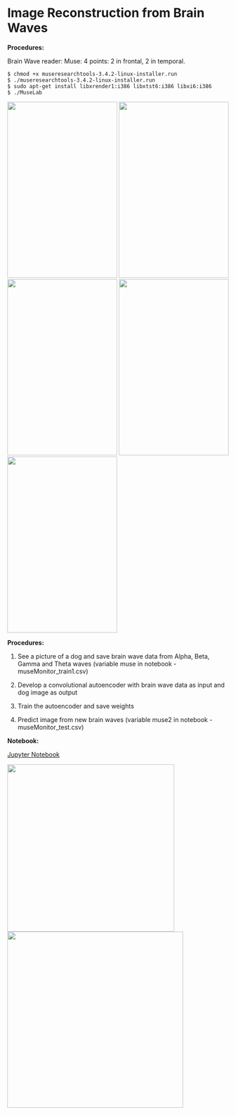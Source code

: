 # Image Reconstruction from Brain Waves  

<b>Procedures:</b>  

Brain Wave reader: Muse: 4 points: 2 in frontal, 2 in temporal.

```
$ chmod +x museresearchtools-3.4.2-linux-installer.run
$ ./museresearchtools-3.4.2-linux-installer.run
$ sudo apt-get install libxrender1:i386 libxtst6:i386 libxi6:i386
$ ./MuseLab
```

<img src=https://github.com/RubensZimbres/Repo-2019/blob/master/Mind-Controlled-Apparatus/Pics/Muse_Monitor/Screenshot_20190610-164617_Muse%20Monitor.jpg width="250" height="400"> <img src=https://github.com/RubensZimbres/Repo-2019/blob/master/Mind-Controlled-Apparatus/Pics/Muse_Monitor/Screenshot_20190610-164542_Muse%20Monitor.jpg width="250" height="400"> <img src=https://github.com/RubensZimbres/Repo-2019/blob/master/Mind-Controlled-Apparatus/Pics/Muse_Monitor/Screenshot_20190610-164515_Muse%20Monitor.jpg width="250" height="400"> <img src=https://github.com/RubensZimbres/Repo-2019/blob/master/Mind-Controlled-Apparatus/Pics/Muse_Monitor/Screenshot_20190610-164341_Muse%20Monitor.jpg width="250" height="400"> <img src=https://github.com/RubensZimbres/Repo-2019/blob/master/Mind-Controlled-Apparatus/Pics/Muse_Monitor/Screenshot_20190610-161054_Muse%20Monitor.jpg width="250" height="400">   

<b>Procedures:</b>  

1. See a picture of a dog and save brain wave data from Alpha, Beta, Gamma and Theta waves (variable muse in notebook - museMonitor_train1.csv)  

2. Develop a convolutional autoencoder with brain wave data as input and dog image as output  

3. Train the autoencoder and save weights  

4. Predict image from new brain waves (variable muse2 in notebook - museMonitor_test.csv)    

<b>Notebook:</b>  

<a href="https://github.com/RubensZimbres/Repo-2019/blob/master/Mind-Controlled-Apparatus/Image-reconstruction-from-brain-waves/Muse_start_reconstruct.ipynb" target="_blank">Jupyter Notebook</a>

<img src=https://github.com/RubensZimbres/Repo-2019/blob/master/Mind-Controlled-Apparatus/Image-reconstruction-from-brain-waves/muse_dog.jpg width="380" height="380">       <img src=https://github.com/RubensZimbres/Repo-2019/blob/master/Mind-Controlled-Apparatus/Image-reconstruction-from-brain-waves/reconstruct.png width="400" height="400">
